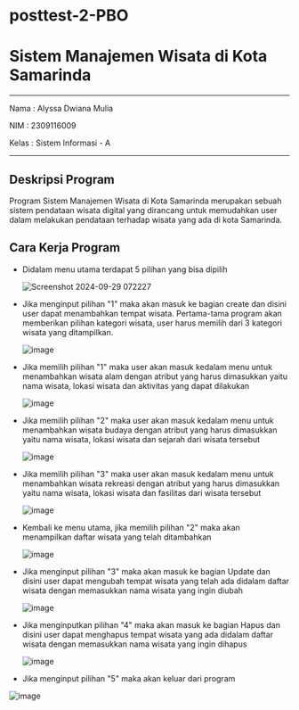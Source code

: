 # posttest-2-PBO

# Sistem Manajemen Wisata di Kota Samarinda
-------------------------------------------------------
Nama : Alyssa Dwiana Mulia

NIM : 2309116009

Kelas : Sistem Informasi - A

-------------------------------------------------------
## Deskripsi Program
Program Sistem Manajemen Wisata di Kota Samarinda merupakan sebuah sistem pendataan wisata digital yang dirancang untuk memudahkan user dalam melakukan pendataan terhadap wisata yang ada di kota Samarinda.

## Cara Kerja Program
- Didalam menu utama terdapat 5 pilihan yang bisa dipilih

  ![Screenshot 2024-09-29 072227](https://github.com/user-attachments/assets/85c96b3a-bbad-4220-8c70-179c34da617a)
  
- Jika menginput pilihan "1" maka akan masuk ke bagian create dan disini user dapat menambahkan tempat wisata. Pertama-tama program akan memberikan pilihan kategori wisata, user harus memilih dari 3 kategori wisata yang ditampilkan.

  ![image](https://github.com/user-attachments/assets/17943bea-4076-4107-a874-af3053b5a0cb)

- Jika memilih pilihan "1" maka user akan masuk kedalam menu untuk menambahkan wisata alam dengan atribut yang harus dimasukkan yaitu nama wisata, lokasi wisata dan aktivitas yang dapat dilakukan
  
   ![image](https://github.com/user-attachments/assets/d190bf15-d554-48c7-a6f0-b18e8e6fe8da)


- Jika memilih pilihan "2" maka user akan masuk kedalam menu untuk menambahkan wisata budaya dengan atribut yang harus dimasukkan yaitu nama wisata, lokasi wisata dan sejarah dari wisata tersebut

  ![image](https://github.com/user-attachments/assets/d2f3c302-53f6-40b8-b214-a736aeed454f)

- Jika memilih pilihan "3" maka user akan masuk kedalam menu untuk menambahkan wisata rekreasi dengan atribut yang harus dimasukkan yaitu nama wisata, lokasi wisata dan fasilitas dari wisata tersebut

  ![image](https://github.com/user-attachments/assets/d10ee334-4ed8-4114-bf29-154e5c1675ad)

- Kembali ke menu utama, jika memilih pilihan "2" maka akan menampilkan daftar wisata yang telah ditambahkan

  ![image](https://github.com/user-attachments/assets/5df60612-4c2e-4ac3-a885-d4a6dafc7cb8)

- Jika menginput pilihan "3" maka akan masuk ke bagian Update dan disini user dapat mengubah tempat wisata yang telah ada didalam daftar wisata dengan memasukkan nama wisata yang ingin diubah

  ![image](https://github.com/user-attachments/assets/86e215f3-0e2a-4a39-82e8-701fc27a917d)

- Jika menginputkan pilihan "4" maka akan masuk ke bagian Hapus dan disini user dapat menghapus tempat wisata yang ada didalam daftar wisata dengan memasukkan nama wisata yang ingin dihapus

  ![image](https://github.com/user-attachments/assets/a26463ba-a6d8-4585-a42b-2939a93dfdcf)

- Jika menginput pilihan "5" maka akan keluar dari program

![image](https://github.com/user-attachments/assets/976a37ac-7c82-4f5a-84d3-c822dfe30fff)







